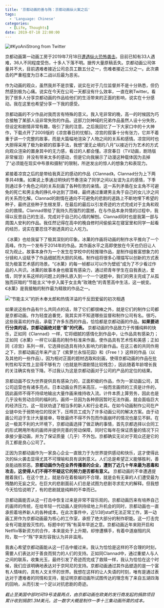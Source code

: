```yaml
---
title: '京都动画的善与殇：京都动画纵火案之后'
tags:
  - 'Language: Chinese'
categories:
  - [Life, Thoughts]
date: 2019-07-18 22:00:00
---
```


![#KyoAniStrong from Twitter](/images/kyoani_strong.jpg)

京都动画第一动画工房于2019年7月18日[遭遇纵火恐怖袭击](https://www.nytimes.com/2019/07/17/world/asia/japan-fire-animation-studio.html)。目前已知有33人遇难，36人不同程度受伤，十多人下落不明。据传大量原稿丢失。京都动画公司体量并不大，目前遇难者接近公司总员工数五分之一，伤难者接近三分之一。此次袭击的严重程度为日本二战以后最为恶劣。

作为动画的观众，虽然我并不是京蜜，说实在对于几位监督并不是十分熟悉，但仍然感到极为心痛。说实在今天在公司一天都没有什么效率，一直在刷Twitter。看到了很多人分享京都动画的作品给他们的生活带来的正面的影响，说实在十分感动。我在这里也希望分享一下我的感受。

<!--More-->

京都动画的不少作品对我而言有特殊的意义。我入宅非常的晚，高一的时候因为巧合接触了某部人设非常失败的作品。这部刀剑神域的兄弟作品虽然人设十分失败，但设定和剧情非常有趣，吸引了我的注意。之后我回忆了一下大家口中的十大神作，下载点开了2009版的《凉宫春日的忧郁》。凉宫的叙事十分有张力，它并不着重于讲一个完整的故事，而是大篇幅地渲染了人物之间的关系和感情。凉宫同时也大胆得采用了极为新颖的叙事手法，我想“漫无止境的八月”以接近行为艺术的方式向观众渲染的置身其中的无力感，看过的人都会懂。凉宫春日（TV动画，剧场版非常催泪）并没有带来太多的感动，但是它向我展示了动漫这种载体因为去掉了“必须能在现实中布景和摄制”的限制，所迸发出的惊人的想象力和表现力。

紧接着凉宫之后的是带给我真正的感动的作品《Clannad》。Clannad分为上下两季共48集。如果说上季通过明快的节奏渲染了同学之间以友谊为主的感情，下季则通过多个角色之间的关系刻画了各种形势的亲情。这一系列矛盾在女主角不可避免的死亡和男主角的挣扎中达到了顶峰，最终通过重建男主角于自己的女儿汐之间的关系而化解。Clannad的剧情在通向不可避免的悲剧的道路上不断地埋下希望的种子，最终这些种子生根发芽，在最后的最后以引发奇迹的方式完成对于主角和观众的救赎。Clannad带给了我持久而强烈的震撼，在与作品本身共情的过程中，我得以反思自己的生活，完成对于自己的心情的解刨。Clannad同时也是我第一部与周围人安利的作品。我任然记得在高中的晚自修时间偷偷呆在寝室里和同学一起看的经历，说实在要忍住不剧透真的让人吃力。

《冰菓》也给我留下了极其深刻的印象。冰菓的作画将动画的制作水平推向了一个高峰。作为一个发布于2014年的作品，其作画水平之高即使放在今天也仍旧让人叹为观止。故事本身作为一个发生在学校中的轻推理作品，是制作组极富想象力的分镜和人设赋予了作品细腻而大胆的风格。制作组将很多心理描写以创新的方式表现为极富艺术感的场景。“《冰菓》的每一帧都以可以作为壁纸”成为了不少看过作品的人共识。冰菓的故事本身也极富有感染力，通过把青年学生在自我表达，爱情，同学关系这样的问题上的挣扎嵌入到一个一个谜题中，我们的男主完成了从孤独而灰暗的”节能主义“中步入属于女主角”玫瑰色“的青葱高中生活，这一蜕变。《冰菓》是我接触的制作最为精致的作品之一。

![“节能主义”的折木奉太郎和热情洋溢的千反田爱留的初次相遇](/images/hyoka.png)

如果说这些作品有什么共同点的话，除了它们都很棒之外，就是它们的制作公司都是京都动画。作为轻度追番党，我其实并不知道哪些监督和制作公司有名。很巧，这些我喜欢的作品，承载了许多东西的作品，恰恰都是京都动画的作品。**如果要进行分类的话，京都动画绝对是“善”的代表。** 京都动画的作品致力于传播纯粹的快乐，正如同《Clannad》一样，它将细腻的感情化到作品中，让作品具有感染力；正如同《冰菓》一样它以最高的制作标准来作画，使作品具有艺术性和美感；正如同《凉宫》系列一样，它选择创造具有持久影响力的新作品。在这三者的共同作用之下，京都动画近年来产出了《紫萝兰永恒花园》和《Free！》这样的作品（以及其他的一些作品）。因为相对正面的题材选取和刻画，使得京都动画的作品在批判性和写实性上显得不够有力（也就是所谓剧情比较残念），因此随着年龄增长我的关注确实有些下降。不过我认为这是京都动画对于公司的产品的定位的结果。

京都动画不仅为世界提供具有感染力的，正面积极的作品，作为一家动画公司，其公司运营也有诸多亮点。日本动画业界历来高压，一般而言画师的工资是计件的，因此画师不得不持续地输出大量作画来维持收入流。计件本质上算劳务，因此也是几乎没有劳动合同的福利的。画师一旦因为各种原因暂时无法作画，就会面临巨大的经济压力。这一现状劝退了相当多的新人和行业老兵。在如今动画制作公司在产业链中处于弱势地位的现状下，压榨员工成为了许多动画公司的解决方案。由于动画公司迫于生计大量接单，导致最终不得不外包而作画崩坏的情况也屡见不鲜。在这一极其不利的大环境下，京都动画选择了做正确的事情，首先京都选择以合同工的形式聘用所有的画师并提供完善的劳动保障，同时它每年在保证质量的情况下只承接少量动画，并为了保证质量（几乎）不外包。京都确实无论对于观众还是它的员工都是良心公司了。

正因为京都动画作为一家良心企业一直致力于为世界提供感动和快乐，这才使得此次的纵火袭击显得尤其不可理喻和具有讽刺意义。人们总是希望正义能够胜利，善良能战胜邪恶。**京都动画作为在业界传播善的企业，遭到了近几十年来最为恶毒和攻击，这使得人们不得不怀疑这它的努力是否都有意义。** 京都动画的不幸遭遇提醒着我们，在这个世上，就是存在着极端的不合理，就是会有无辜的人们遭受最为残酷的无妄之灾。在巨大的悲剧面前人们总是试图为悲剧寻求宏大的解释。但我想今天恰恰说明了，有的悲剧就是纯粹的不幸而已。

京都动画能否从这一打击中恢复过来是非常不容乐观的。京都动画历来有培养自己的画师的传统，在给年轻一代动画人提供持续地上升机会的同时，京都动画也一直承担着培养新人的各种成本。在此次事件中，近1/3的staff无法正常工作，第一动画工房作为京都动画最为核心的工作室，承担了绝大部分的制作职能。这一打击完全有可能是毁灭性的。标题中的”殇“有英年早逝之意。京都动画近年来刚开启和Netflix等新资方的合作，本来是处于上升期，却惨遭横手，有着中道崩殂的风险，取一个”殇“字来形容我认为并非滥用。

我衷心希望京都动画能从这一打击中缓过来。我认为恰恰是这样的不合理的时刻，需要人们表达对于善良而努力的人们的支持。正如同Clannad中，通过重塑人与人之间的联系，收集光玉，最终引发了奇迹而完成了救赎一样，我认为恰恰在这个时候，我们应该明确地表达对于京阿尼的支持。京都动画通过其作品塑造的是一个富有人情味的，具有人文关怀的世界。我想在这样的让人失语的时刻，唯有是通过表达对于遭难者的同情和支持，能证明京都动画所试图传达的理念有了来自五湖四海的回响，从而引发一个足以对抗悲剧的奇迹。

*截止至美国中部时间19号凌晨两点，由京都动画在欧美的发行商发起的捐款项目累计收到捐款1.3M美元。这一数字大概是制作一季十三集动画所需的成本。*